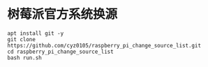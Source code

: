 # 树莓派官方系统换源
```shell
apt install git -y
git clone https://github.com/cyz0105/raspberry_pi_change_source_list.git
cd raspberry_pi_change_source_list
bash run.sh
```
